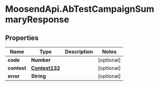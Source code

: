 # MoosendApi.AbTestCampaignSummaryResponse

## Properties
Name | Type | Description | Notes
------------ | ------------- | ------------- | -------------
**code** | **Number** |  | [optional] 
**context** | [**Context132**](Context132.md) |  | [optional] 
**error** | **String** |  | [optional] 


